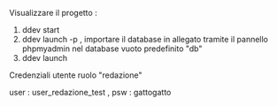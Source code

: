 Visualizzare il progetto :

1) ddev start
2) ddev launch -p , importare il database in allegato tramite il pannello phpmyadmin nel database vuoto predefinito "db"
3) ddev launch 

Credenziali utente ruolo "redazione" 

user : user_redazione_test ,
psw : gattogatto
